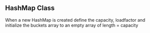 ## HashMap Class
When a new HashMap is created define the capacity, loadfactor and initialize the buckets array to an empty array of length = capacity

